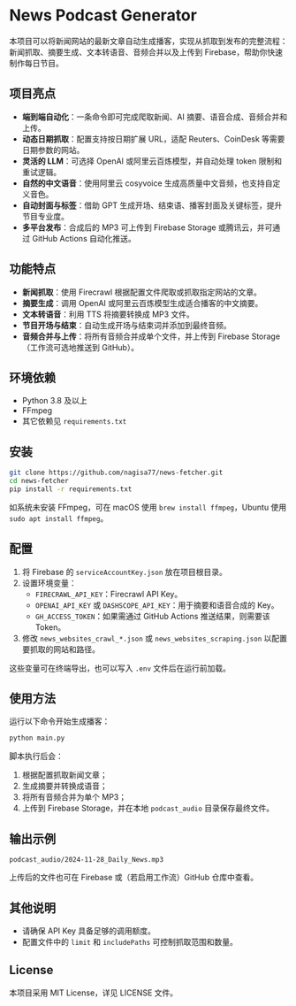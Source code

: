 # News Podcast Generator

本项目可以将新闻网站的最新文章自动生成播客，实现从抓取到发布的完整流程：新闻抓取、摘要生成、文本转语音、音频合并以及上传到 Firebase，帮助你快速制作每日节目。

## 项目亮点
- **端到端自动化**：一条命令即可完成爬取新闻、AI 摘要、语音合成、音频合并和上传。
- **动态日期抓取**：配置支持按日期扩展 URL，适配 Reuters、CoinDesk 等需要日期参数的网站。
- **灵活的 LLM**：可选择 OpenAI 或阿里云百炼模型，并自动处理 token 限制和重试逻辑。
- **自然的中文语音**：使用阿里云 cosyvoice 生成高质量中文音频，也支持自定义音色。
- **自动封面与标签**：借助 GPT 生成开场、结束语、播客封面及关键标签，提升节目专业度。
- **多平台发布**：合成后的 MP3 可上传到 Firebase Storage 或腾讯云，并可通过 GitHub Actions 自动化推送。

## 功能特点
- **新闻抓取**：使用 Firecrawl 根据配置文件爬取或抓取指定网站的文章。
- **摘要生成**：调用 OpenAI 或阿里云百炼模型生成适合播客的中文摘要。
- **文本转语音**：利用 TTS 将摘要转换成 MP3 文件。
- **节目开场与结束**：自动生成开场与结束词并添加到最终音频。
- **音频合并与上传**：将所有音频合并成单个文件，并上传到 Firebase Storage（工作流可选地推送到 GitHub）。

## 环境依赖
- Python 3.8 及以上
- FFmpeg
- 其它依赖见 `requirements.txt`

## 安装
```bash
git clone https://github.com/nagisa77/news-fetcher.git
cd news-fetcher
pip install -r requirements.txt
```
如系统未安装 FFmpeg，可在 macOS 使用 `brew install ffmpeg`，Ubuntu 使用 `sudo apt install ffmpeg`。

## 配置
1. 将 Firebase 的 `serviceAccountKey.json` 放在项目根目录。
2. 设置环境变量：
   - `FIRECRAWL_API_KEY`：Firecrawl API Key。
   - `OPENAI_API_KEY` 或 `DASHSCOPE_API_KEY`：用于摘要和语音合成的 Key。
   - `GH_ACCESS_TOKEN`：如果需通过 GitHub Actions 推送结果，则需要该 Token。
3. 修改 `news_websites_crawl_*.json` 或 `news_websites_scraping.json` 以配置要抓取的网站和路径。

这些变量可在终端导出，也可以写入 `.env` 文件后在运行前加载。

## 使用方法
运行以下命令开始生成播客：
```bash
python main.py
```
脚本执行后会：
1. 根据配置抓取新闻文章；
2. 生成摘要并转换成语音；
3. 将所有音频合并为单个 MP3；
4. 上传到 Firebase Storage，并在本地 `podcast_audio` 目录保存最终文件。

## 输出示例
```text
podcast_audio/2024-11-28_Daily_News.mp3
```
上传后的文件也可在 Firebase 或（若启用工作流）GitHub 仓库中查看。

## 其他说明
- 请确保 API Key 具备足够的调用额度。
- 配置文件中的 `limit` 和 `includePaths` 可控制抓取范围和数量。

## License
本项目采用 MIT License，详见 LICENSE 文件。

